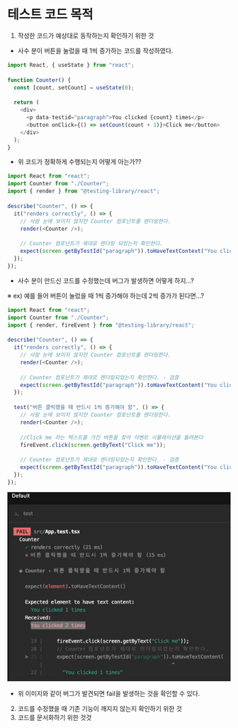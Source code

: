 # 테스트 코드 목적

1. 작성한 코드가 예상대로 동작하는지 확인하기 위한 것

- 사수 분이 버튼을 눌렀을 때 1씩 증가하는 코드를 작성하였다.

```js
import React, { useState } from "react";

function Counter() {
  const [count, setCount] = useState(0);

  return (
    <div>
      <p data-testid="paragraph">You clicked {count} times</p>
      <button onClick={() => setCount(count + 1)}>Click me</button>
    </div>
  );
}
```

- 위 코드가 정확하게 수행되는지 어떻게 아는가??

```js
import React from "react";
import Counter from "./Counter";
import { render } from "@testing-library/react";

describe("Counter", () => {
  it("renders correctly", () => {
    // 사람 눈에 보이지 않지만 Counter 컴포넌트를 렌더링한다.
    render(<Counter />);

    // Counter 컴포넌트가 제대로 렌더링 되었는지 확인한다.
    expect(screen.getByTestId("paragraph")).toHaveTextContext("You clicked 0 times");
  });
});
```

- 사수 분이 만드신 코드를 수정했는데 버그가 발생하면 어떻게 하지...?

※ ex) 예를 들어 버튼이 눌렀을 때 1씩 증가해야 하는데 2씩 증가가 된다면...?

```js
import React from "react";
import Counter from "./Counter";
import { render, fireEvent } from "@testing-library/react";

describe("Counter", () => {
  it("renders correctly", () => {
    // 사람 눈에 보이지 않지만 Counter 컴포넌트를 렌더링한다.
    render(<Counter />);

    // Counter 컴포넌트가 제대로 렌더링되었는지 확인한다. - 검증
    expect(screen.getByTestId("paragraph")).toHaveTextContent("You clicked 0 times");
  });

  test("버튼 클릭했을 때 반드시 1씩 증가해야 함", () => {
    // 사람 눈에 보이지 않지만 Counter 컴포넌트를 렌더링한다.
    render(<Counter />);

    //Click me 라는 텍스트를 가진 버튼을 찾아 이벤트 시뮬레이션을 돌려본다
    fireEvent.click(screen.getByText("Click me"));

    // Counter 컴포넌트가 제대로 렌더링되었는지 확인한다. - 검증
    expect(screen.getByTestId("paragraph")).toHaveTextContent("You clicked 1 times");
  });
});
```

![테스트 에러 이미지](img/frontend/testcode/1.png)

- 위 이미지와 같이 버그가 발견되면 fail을 발생하는 것을 확인할 수 있다.

2. 코드를 수정했을 때 기존 기능이 깨지지 않는지 확인하기 위한 것
3. 코드를 문서화하기 위한 것것
